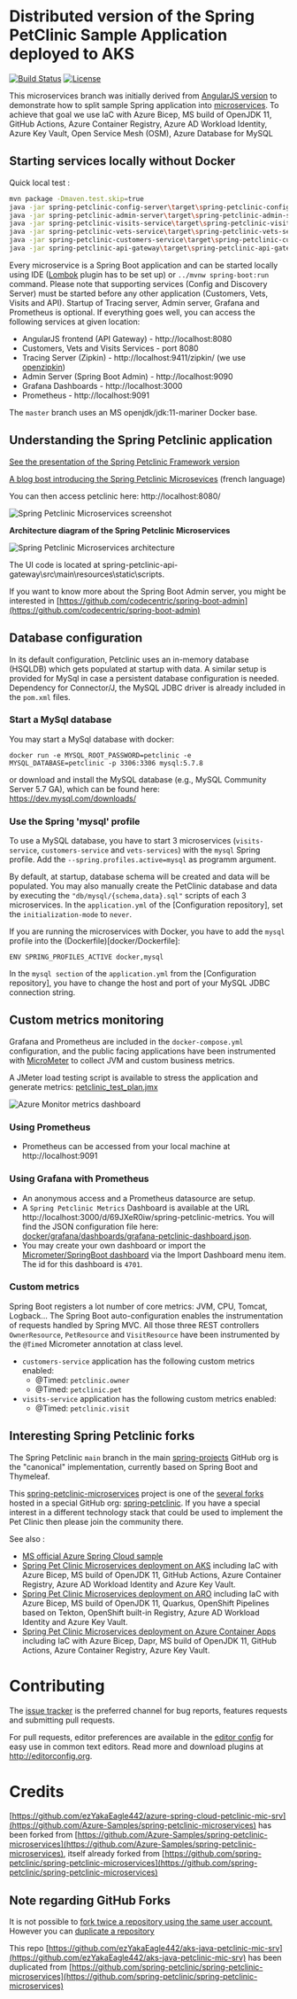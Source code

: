 # Distributed version of the Spring PetClinic Sample Application deployed to AKS

[![Build Status](https://github.com/spring-petclinic/spring-petclinic-microservices/actions/workflows/maven-build.yml/badge.svg)](https://github.com/spring-petclinic/spring-petclinic-microservices/actions/workflows/maven-build.yml)
[![License](https://img.shields.io/badge/License-Apache%202.0-blue.svg)](https://opensource.org/licenses/Apache-2.0)

This microservices branch was initially derived from [AngularJS version](https://github.com/spring-petclinic/spring-petclinic-angular1) to demonstrate how to split sample Spring application into [microservices](http://www.martinfowler.com/articles/microservices.html).
To achieve that goal we use IaC with Azure Bicep, MS build of OpenJDK 11, GitHub Actions, Azure Container Registry, Azure AD Workload Identity, Azure Key Vault, Open Service Mesh (OSM), Azure Database for MySQL


## Starting services locally without Docker

Quick local test : 
```sh
mvn package -Dmaven.test.skip=true
java -jar spring-petclinic-config-server\target\spring-petclinic-config-server-2.6.3.jar --server.port=8888
java -jar spring-petclinic-admin-server\target\spring-petclinic-admin-server-2.6.3.jar --server.port=9090
java -jar spring-petclinic-visits-service\target\spring-petclinic-visits-service-2.6.3.jar --server.port=8181 # --spring.profiles.active=docker
java -jar spring-petclinic-vets-service\target\spring-petclinic-vets-service-2.6.3.jar --server.port=8082
java -jar spring-petclinic-customers-service\target\spring-petclinic-customers-service-2.6.3.jar --server.port=8083
java -jar spring-petclinic-api-gateway\target\spring-petclinic-api-gateway-2.6.3.jar --server.port=8084
```

Every microservice is a Spring Boot application and can be started locally using IDE ([Lombok](https://projectlombok.org/) plugin has to be set up) or `../mvnw spring-boot:run` command. Please note that supporting services (Config and Discovery Server) must be started before any other application (Customers, Vets, Visits and API).
Startup of Tracing server, Admin server, Grafana and Prometheus is optional.
If everything goes well, you can access the following services at given location:
* AngularJS frontend (API Gateway) - http://localhost:8080
* Customers, Vets and Visits Services - port 8080
* Tracing Server (Zipkin) - http://localhost:9411/zipkin/ (we use [openzipkin](https://github.com/openzipkin/zipkin/tree/master/zipkin-server))
* Admin Server (Spring Boot Admin) - http://localhost:9090
* Grafana Dashboards - http://localhost:3000
* Prometheus - http://localhost:9091


The `master` branch uses an MS openjdk/jdk:11-mariner Docker base.


## Understanding the Spring Petclinic application

[See the presentation of the Spring Petclinic Framework version](http://fr.slideshare.net/AntoineRey/spring-framework-petclinic-sample-application)

[A blog bost introducing the Spring Petclinic Microsevices](http://javaetmoi.com/2018/10/architecture-microservices-avec-spring-cloud/) (french language)

You can then access petclinic here: http://localhost:8080/

![Spring Petclinic Microservices screenshot](docs/application-screenshot.png)


**Architecture diagram of the Spring Petclinic Microservices**

![Spring Petclinic Microservices architecture](docs/microservices-architecture-diagram.jpg)

The UI code is located at spring-petclinic-api-gateway\src\main\resources\static\scripts.

If you want to know more about the Spring Boot Admin server, you might be interested in [https://github.com/codecentric/spring-boot-admin](https://github.com/codecentric/spring-boot-admin)

## Database configuration

In its default configuration, Petclinic uses an in-memory database (HSQLDB) which gets populated at startup with data.
A similar setup is provided for MySql in case a persistent database configuration is needed.
Dependency for Connector/J, the MySQL JDBC driver is already included in the `pom.xml` files.

### Start a MySql database

You may start a MySql database with docker:

```
docker run -e MYSQL_ROOT_PASSWORD=petclinic -e MYSQL_DATABASE=petclinic -p 3306:3306 mysql:5.7.8
```
or download and install the MySQL database (e.g., MySQL Community Server 5.7 GA), which can be found here: https://dev.mysql.com/downloads/

### Use the Spring 'mysql' profile

To use a MySQL database, you have to start 3 microservices (`visits-service`, `customers-service` and `vets-services`)
with the `mysql` Spring profile. Add the `--spring.profiles.active=mysql` as programm argument.

By default, at startup, database schema will be created and data will be populated.
You may also manually create the PetClinic database and data by executing the `"db/mysql/{schema,data}.sql"` scripts of each 3 microservices. 
In the `application.yml` of the [Configuration repository], set the `initialization-mode` to `never`.

If you are running the microservices with Docker, you have to add the `mysql` profile into the (Dockerfile)[docker/Dockerfile]:
```
ENV SPRING_PROFILES_ACTIVE docker,mysql
```
In the `mysql section` of the `application.yml` from the [Configuration repository], you have to change 
the host and port of your MySQL JDBC connection string. 

## Custom metrics monitoring

Grafana and Prometheus are included in the `docker-compose.yml` configuration, and the public facing applications
have been instrumented with [MicroMeter](https://micrometer.io) to collect JVM and custom business metrics.

A JMeter load testing script is available to stress the application and generate metrics: [petclinic_test_plan.jmx](spring-petclinic-api-gateway/src/test/jmeter/petclinic_test_plan.jmx)

![Azure Monitor metrics dashboard](docs/todo.png)

### Using Prometheus

* Prometheus can be accessed from your local machine at http://localhost:9091

### Using Grafana with Prometheus

* An anonymous access and a Prometheus datasource are setup.
* A `Spring Petclinic Metrics` Dashboard is available at the URL http://localhost:3000/d/69JXeR0iw/spring-petclinic-metrics.
You will find the JSON configuration file here: [docker/grafana/dashboards/grafana-petclinic-dashboard.json]().
* You may create your own dashboard or import the [Micrometer/SpringBoot dashboard](https://grafana.com/dashboards/4701) via the Import Dashboard menu item.
The id for this dashboard is `4701`.

### Custom metrics
Spring Boot registers a lot number of core metrics: JVM, CPU, Tomcat, Logback... 
The Spring Boot auto-configuration enables the instrumentation of requests handled by Spring MVC.
All those three REST controllers `OwnerResource`, `PetResource` and `VisitResource` have been instrumented by the `@Timed` Micrometer annotation at class level.

* `customers-service` application has the following custom metrics enabled:
  * @Timed: `petclinic.owner`
  * @Timed: `petclinic.pet`
* `visits-service` application has the following custom metrics enabled:
  * @Timed: `petclinic.visit`


## Interesting Spring Petclinic forks

The Spring Petclinic `main` branch in the main [spring-projects](https://github.com/spring-projects/spring-petclinic)
GitHub org is the "canonical" implementation, currently based on Spring Boot and Thymeleaf.

This [spring-petclinic-microservices](https://github.com/spring-petclinic/spring-petclinic-microservices/) project is one of the [several forks](https://spring-petclinic.github.io/docs/forks.html) 
hosted in a special GitHub org: [spring-petclinic](https://github.com/spring-petclinic).
If you have a special interest in a different technology stack
that could be used to implement the Pet Clinic then please join the community there.

See also :
- [MS official Azure Spring Cloud sample](https://github.com/Azure-Samples/spring-petclinic-microservices)
- [Spring Pet Clinic Microservices deployment on AKS](https://github.com/ezYakaEagle442/aks-java-petclinic-mic-srv) including IaC with Azure Bicep, MS build of OpenJDK 11, GitHub Actions, Azure Container Registry, Azure AD Workload Identity and Azure Key Vault.
- [Spring Pet Clinic Microservices deployment on ARO](https://github.com/ezYakaEagle442/aro-java-petclinic-mic-srv) including IaC with Azure Bicep, MS build of OpenJDK 11, Quarkus, OpenShift Pipelines based on Tekton, OpenShift built-in Registry, Azure AD Workload Identity and Azure Key Vault.
- [Spring Pet Clinic Microservices deployment on Azure Container Apps](https://github.com/ezYakaEagle442/aca-java-petclinic-mic-srv) including IaC with Azure Bicep, Dapr, MS build of OpenJDK 11, GitHub Actions, Azure Container Registry, Azure Key Vault.


# Contributing

The [issue tracker](https://github.com/ezYakaEagle442/aks-java-petclinic-mic-srv/issues) is the preferred channel for bug reports, features requests and submitting pull requests.

For pull requests, editor preferences are available in the [editor config](.editorconfig) for easy use in common text editors. Read more and download plugins at <http://editorconfig.org>.


# Credits
[https://github.com/ezYakaEagle442/azure-spring-cloud-petclinic-mic-srv](https://github.com/Azure-Samples/spring-petclinic-microservices) has been forked from [https://github.com/Azure-Samples/spring-petclinic-microservices](https://github.com/Azure-Samples/spring-petclinic-microservices), itself already forked from [https://github.com/spring-petclinic/spring-petclinic-microservices](https://github.com/spring-petclinic/spring-petclinic-microservices)

## Note regarding GitHub Forks
It is not possible to [fork twice a repository using the same user account.](https://github.community/t/alternatives-to-forking-into-the-same-account/10200)
However you can [duplicate a repository](https://docs.github.com/en/repositories/creating-and-managing-repositories/duplicating-a-repository)

This repo [https://github.com/ezYakaEagle442/aks-java-petclinic-mic-srv](https://github.com/ezYakaEagle442/aks-java-petclinic-mic-srv) has been duplicated from [https://github.com/spring-petclinic/spring-petclinic-microservices](https://github.com/spring-petclinic/spring-petclinic-microservices)